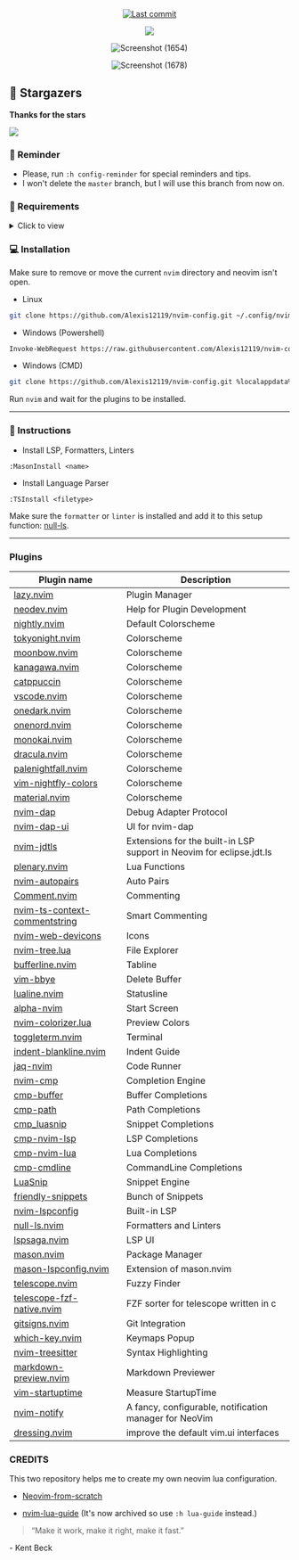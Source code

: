 <div align="center">

<a href="">
      <img alt="Last commit" src="https://img.shields.io/github/last-commit/Alexis12119/nvim-config?style=for-the-badge&logo=git&color=000F10&logoColor=dark orange&labelColor=302D41"/>
    </a>
    
[![](https://img.shields.io/badge/Neovim-0.8+-blueviolet.svg?style=for-the-badge&color=000F10&logo=Neovim&logoColor=green&labelColor=302D41)](https://github.com/neovim/neovim)

![Screenshot (1654)](https://user-images.githubusercontent.com/74944536/218429815-46bf5149-4c58-451e-b5dc-2ff8f96f8ef9.png)

![Screenshot (1678)](https://user-images.githubusercontent.com/74944536/219815906-73fa670d-03e5-4935-96bd-727ce7507502.png)

</div>

## 🌟 Stargazers

**Thanks for the stars**

[![](https://reporoster.com/stars/dark/notext/Alexis12119/nvim-config)](https://github.com/Alexis12119/nvim-config/stargazers)

### 🔔 Reminder

- Please, run `:h config-reminder` for special reminders and tips.
- I won't delete the `master` branch, but I will use this branch from now on.

### 📄 Requirements

<details><summary>Click to view</summary>

#### Git (Optional)

- [lazygit](https://github.com/jesseduffield/lazygit)

#### Telescope

- [fd](https://github.com/sharkdp/fd)
- [bat](https://github.com/sharkdp/bat)
- [ripgrep](https://github.com/BurntSushi/ripgrep)
- [make](https://www.gnu.org/software/make/)

#### Nerd Font (For Icons)

- [JetBrainsMono](https://github.com/ryanoasis/nerd-fonts/tree/master/patched-fonts/JetBrainsMono)
- [Hack](https://github.com/ryanoasis/nerd-fonts/tree/master/patched-fonts/Hack)
- [Other Fonts](https://www.nerdfonts.com/font-downloads)

#### Neovim

- [Neovim 0.8+](https://github.com/neovim/neovim/releases)

**NOTE:** I'm using [scoop](https://scoop.sh/#/) to install them.

</details>

### 💻 Installation

Make sure to remove or move the current `nvim` directory and neovim isn't open.

- Linux

```sh
git clone https://github.com/Alexis12119/nvim-config.git ~/.config/nvim
```

- Windows (Powershell)

```sh
Invoke-WebRequest https://raw.githubusercontent.com/Alexis12119/nvim-config/master/installer/install.ps1 -UseBasicParsing | Invoke-Expression
```

- Windows (CMD)

```sh
git clone https://github.com/Alexis12119/nvim-config.git %localappdata%\nvim
```

Run `nvim` and wait for the plugins to be installed.

---

### 📖 Instructions

- Install LSP, Formatters, Linters

```
:MasonInstall <name>
```

- Install Language Parser

```
:TSInstall <filetype>
```

Make sure the `formatter` or `linter` is installed and add it to this setup function: [null-ls](https://github.com/Alexis12119/nvim-config/blob/master/lua/user/plugins/lsp/null-ls.lua).

---

### Plugins

| Plugin name                                                                                     | Description                                                          |
| ----------------------------------------------------------------------------------------------- | -------------------------------------------------------------------- |
| [lazy.nvim](https://github.com/folke/lazy.nvim)                                                 | Plugin Manager                                                       |
| [neodev.nvim](https://github.com/folke/neodev.nvim)                                             | Help for Plugin Development                                          |
| [nightly.nvim](https://github.com/Alexis12119/nightly.nvim)                                     | Default Colorscheme                                                  |
| [tokyonight.nvim](https://github.com/folke/tokyonight.nvim)                                     | Colorscheme                                                          |
| [moonbow.nvim](https://github.com/arturgoms/moonbow.nvim)                                       | Colorscheme                                                          |
| [kanagawa.nvim](https://github.com/rebelot/kanagawa.nvim)                                       | Colorscheme                                                          |
| [catppuccin](https://github.com/catppuccin/nvim)                                                | Colorscheme                                                          |
| [vscode.nvim](https://github.com/Mofiqul/vscode.nvim)                                           | Colorscheme                                                          |
| [onedark.nvim](https://github.com/navarasu/onedark.nvim)                                        | Colorscheme                                                          |
| [onenord.nvim](https://github.com/rmehri01/onenord.nvim)                                        | Colorscheme                                                          |
| [monokai.nvim](https://github.com/tanvirtin/monokai.nvim)                                       | Colorscheme                                                          |
| [dracula.nvim](https://github.com/Mofiqul/dracula.nvim)                                         | Colorscheme                                                          |
| [palenightfall.nvim](https://github.com/JoosepAlviste/palenightfall.nvim)                       | Colorscheme                                                          |
| [vim-nightfly-colors](https://github.com/bluz71/vim-nightfly-colors)                            | Colorscheme                                                          |
| [material.nvim](https://github.com/marko-cerovac/material.nvim)                                 | Colorscheme                                                          |
| [nvim-dap](https://github.com/mfussenegger/nvim-dap)                                            | Debug Adapter Protocol                                               |
| [nvim-dap-ui](https://github.com/rcarriga/nvim-dap-ui)                                          | UI for nvim-dap                                                      |
| [nvim-jdtls](https://github.com/mfussenegger/nvim-jdtls)                                        | Extensions for the built-in LSP support in Neovim for eclipse.jdt.ls |
| [plenary.nvim](https://github.com/nvim-lua/plenary.nvim)                                        | Lua Functions                                                        |
| [nvim-autopairs](https://github.com/windwp/nvim-autopairs)                                      | Auto Pairs                                                           |
| [Comment.nvim](https://github.com/numToStr/Comment.nvim)                                        | Commenting                                                           |
| [nvim-ts-context-commentstring](https://github.com/JoosepAlviste/nvim-ts-context-commentstring) | Smart Commenting                                                     |
| [nvim-web-devicons](https://github.com/nvim-tree/nvim-web-devicons)                             | Icons                                                                |
| [nvim-tree.lua](https://github.com/nvim-tree/nvim-tree.lua)                                     | File Explorer                                                        |
| [bufferline.nvim](https://github.com/akinsho/bufferline.nvim)                                   | Tabline                                                              |
| [vim-bbye](https://github.com/moll/vim-bbye)                                                    | Delete Buffer                                                        |
| [lualine.nvim](https://github.com/nvim-lualine/lualine.nvim)                                    | Statusline                                                           |
| [alpha-nvim](https://github.com/goolord/alpha-nvim)                                             | Start Screen                                                         |
| [nvim-colorizer.lua](https://github.com/norcalli/nvim-colorizer.lua)                            | Preview Colors                                                       |
| [toggleterm.nvim](https://github.com/akinsho/toggleterm.nvim)                                   | Terminal                                                             |
| [indent-blankline.nvim](https://github.com/lukas-reineke/indent-blankline.nvim)                 | Indent Guide                                                         |
| [jaq-nvim](https://github.com/is0n/jaq-nvim)                                                    | Code Runner                                                          |
| [nvim-cmp](https://github.com/hrsh7th/nvim-cmp)                                                 | Completion Engine                                                    |
| [cmp-buffer](https://github.com/hrsh7th/cmp-buffer)                                             | Buffer Completions                                                   |
| [cmp-path](https://github.com/hrsh7th/cmp-path)                                                 | Path Completions                                                     |
| [cmp_luasnip](https://github.com/saadparwaiz1/cmp_luasnip)                                      | Snippet Completions                                                  |
| [cmp-nvim-lsp](https://github.com/hrsh7th/cmp-nvim-lsp)                                         | LSP Completions                                                      |
| [cmp-nvim-lua](https://github.com/hrsh7th/cmp-nvim-lua)                                         | Lua Completions                                                      |
| [cmp-cmdline](https://github.com/hrsh7th/cmp-cmdline)                                           | CommandLine Completions                                              |
| [LuaSnip](https://github.com/L3MON4D3/LuaSnip)                                                  | Snippet Engine                                                       |
| [friendly-snippets](https://github.com/rafamadriz/friendly-snippets)                            | Bunch of Snippets                                                    |
| [nvim-lspconfig](https://github.com/neovim/nvim-lspconfig)                                      | Built-in LSP                                                         |
| [null-ls.nvim](https://github.com/jose-elias-alvarez/null-ls.nvim)                              | Formatters and Linters                                               |
| [lspsaga.nvim](https://github.com/glepnir/lspsaga.nvim)                                         | LSP UI                                                               |
| [mason.nvim](https://github.com/williamboman/mason.nvim)                                        | Package Manager                                                      |
| [mason-lspconfig.nvim](https://github.com/williamboman/mason-lspconfig.nvim)                    | Extension of mason.nvim                                              |
| [telescope.nvim](https://github.com/nvim-telescope/telescope.nvim)                              | Fuzzy Finder                                                         |
| [telescope-fzf-native.nvim](https://github.com/nvim-telescope/telescope-fzf-native.nvim)        | FZF sorter for telescope written in c                                |
| [gitsigns.nvim](https://github.com/lewis6991/gitsigns.nvim)                                     | Git Integration                                                      |
| [which-key.nvim](https://github.com/folke/which-key.nvim)                                       | Keymaps Popup                                                        |
| [nvim-treesitter](https://github.com/nvim-treesitter/nvim-treesitter)                           | Syntax Highlighting                                                  |
| [markdown-preview.nvim](https://github.com/iamcco/markdown-preview.nvim)                        | Markdown Previewer                                                   |
| [vim-startuptime](https://github.com/dstein64/vim-startuptime)                                  | Measure StartupTime                                                  |
| [nvim-notify](https://github.com/rcarriga/nvim-notify)                                          | A fancy, configurable, notification manager for NeoVim               |
| [dressing.nvim](https://github.com/stevearc/dressing.nvim)                                      | improve the default vim.ui interfaces                                |

### CREDITS

This two repository helps me to create my own neovim lua configuration.

- [Neovim-from-scratch](https://github.com/LunarVim/Neovim-from-scratch)

- [nvim-lua-guide](https://github.com/nanotee/nvim-lua-guide) (It's now archived so use `:h lua-guide` instead.)

> “Make it work, make it right, make it fast.”

\- Kent Beck
